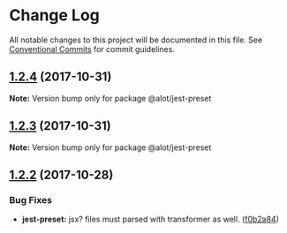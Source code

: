 # Change Log

All notable changes to this project will be documented in this file.
See [Conventional Commits](https://conventionalcommits.org) for commit guidelines.

<a name="1.2.4"></a>
## [1.2.4](https://github.com/alot-of-react-native/jest-preset/compare/v1.2.3...v1.2.4) (2017-10-31)




**Note:** Version bump only for package @alot/jest-preset

<a name="1.2.3"></a>
## [1.2.3](https://github.com/alot-of-react-native/jest-preset/compare/v1.2.2...v1.2.3) (2017-10-31)




**Note:** Version bump only for package @alot/jest-preset

<a name="1.2.2"></a>
## [1.2.2](https://github.com/alot-of-react-native/jest-preset/compare/v1.2.1...v1.2.2) (2017-10-28)


### Bug Fixes

* **jest-preset:** jsx? files must parsed with transformer as well. ([f0b2a84](https://github.com/alot-of-react-native/jest-preset/commit/f0b2a84))

